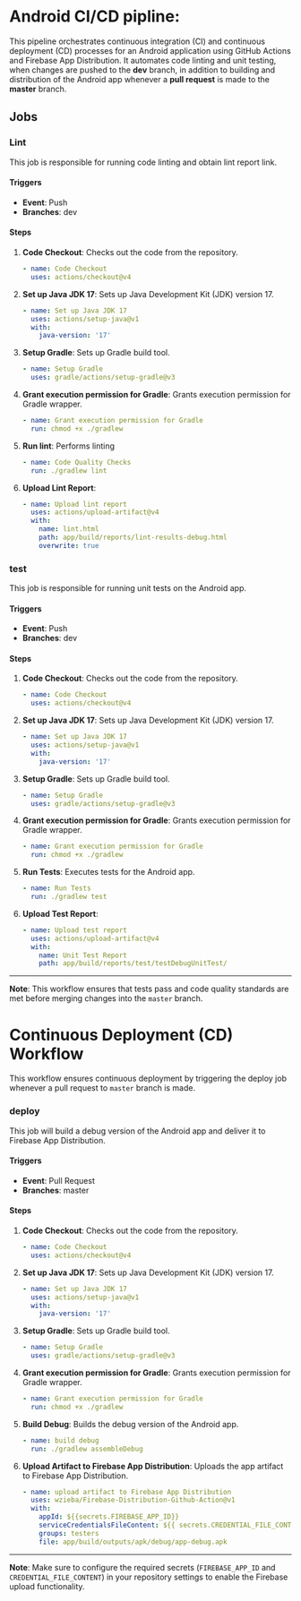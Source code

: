 # Android CI/CD pipline:

This pipeline orchestrates continuous integration (CI) and continuous deployment (CD) processes for an Android application using GitHub Actions and Firebase App Distribution. It automates code linting and unit testing, when changes are pushed to the **dev** branch, in addition to building and distribution of the Android app whenever a **pull request** is made to the **master** branch.

## Jobs

### Lint

This job is responsible for running code linting and obtain lint report link.

#### Triggers

- **Event**: Push
- **Branches**: dev

#### Steps

1. **Code Checkout**: Checks out the code from the repository.
    ```yaml
    - name: Code Checkout
      uses: actions/checkout@v4
    ```

2. **Set up Java JDK 17**: Sets up Java Development Kit (JDK) version 17.
    ```yaml
    - name: Set up Java JDK 17
      uses: actions/setup-java@v1
      with:
        java-version: '17'
    ```

3. **Setup Gradle**: Sets up Gradle build tool.
    ```yaml
    - name: Setup Gradle
      uses: gradle/actions/setup-gradle@v3
    ```

4. **Grant execution permission for Gradle**: Grants execution permission for Gradle wrapper.
    ```yaml
    - name: Grant execution permission for Gradle
      run: chmod +x ./gradlew
    ```

5. **Run lint**: Performs linting
    ```yaml
    - name: Code Quality Checks
      run: ./gradlew lint
    ```
6. **Upload Lint Report**: 
    ```yaml
    - name: Upload lint report
      uses: actions/upload-artifact@v4
      with:
        name: lint.html
        path: app/build/reports/lint-results-debug.html
        overwrite: true
    ```

### test

This job is responsible for running unit tests on the Android app.

#### Triggers

- **Event**: Push
- **Branches**: dev

#### Steps

1. **Code Checkout**: Checks out the code from the repository.
    ```yaml
    - name: Code Checkout
      uses: actions/checkout@v4
    ```

2. **Set up Java JDK 17**: Sets up Java Development Kit (JDK) version 17.
    ```yaml
    - name: Set up Java JDK 17
      uses: actions/setup-java@v1
      with:
        java-version: '17'
    ```

3. **Setup Gradle**: Sets up Gradle build tool.
    ```yaml
    - name: Setup Gradle
      uses: gradle/actions/setup-gradle@v3
    ```

4. **Grant execution permission for Gradle**: Grants execution permission for Gradle wrapper.
    ```yaml
    - name: Grant execution permission for Gradle
      run: chmod +x ./gradlew
    ```

5. **Run Tests**: Executes tests for the Android app.
    ```yaml
    - name: Run Tests
      run: ./gradlew test
    ```

6. **Upload Test Report**: 
    ```yaml
    - name: Upload test report
      uses: actions/upload-artifact@v4
      with:
        name: Unit Test Report
        path: app/build/reports/test/testDebugUnitTest/
    ```

---

**Note**: This workflow ensures that tests pass and code quality standards are met before merging changes into the `master` branch.

# Continuous Deployment (CD) Workflow

This workflow ensures continuous deployment by triggering the deploy job whenever a pull request to `master` branch is made.

### deploy

This job will build a debug version of the Android app and deliver it to Firebase App Distribution.

#### Triggers

- **Event**: Pull Request
- **Branches**: master

#### Steps

1. **Code Checkout**: Checks out the code from the repository.
    ```yaml
    - name: Code Checkout
      uses: actions/checkout@v4
    ```

2. **Set up Java JDK 17**: Sets up Java Development Kit (JDK) version 17.
    ```yaml
    - name: Set up Java JDK 17
      uses: actions/setup-java@v1
      with:
        java-version: '17'
    ```

3. **Setup Gradle**: Sets up Gradle build tool.
    ```yaml
    - name: Setup Gradle
      uses: gradle/actions/setup-gradle@v3
    ```

4. **Grant execution permission for Gradle**: Grants execution permission for Gradle wrapper.
    ```yaml
    - name: Grant execution permission for Gradle
      run: chmod +x ./gradlew
    ```

5. **Build Debug**: Builds the debug version of the Android app.
    ```yaml
    - name: build debug
      run: ./gradlew assembleDebug
    ```

6. **Upload Artifact to Firebase App Distribution**: Uploads the app artifact to Firebase App Distribution.
    ```yaml
    - name: upload artifact to Firebase App Distribution
      uses: wzieba/Firebase-Distribution-Github-Action@v1
      with:
        appId: ${{secrets.FIREBASE_APP_ID}}
        serviceCredentialsFileContent: ${{ secrets.CREDENTIAL_FILE_CONTENT }}
        groups: testers
        file: app/build/outputs/apk/debug/app-debug.apk
    ```

---

**Note**: Make sure to configure the required secrets (`FIREBASE_APP_ID` and `CREDENTIAL_FILE_CONTENT`) in your repository settings to enable the Firebase upload functionality.
